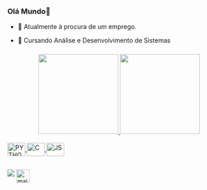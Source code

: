 ### Olá Mundo👋
- 💼 Atualmente à procura de um emprego.
- 📖 Cursando Análise e Desenvolvimento de Sistemas

  ###

<div align="center">
  <a href="https://github.com/odevMiguel">
  <img height="180em" src="https://github-readme-stats.vercel.app/api?username=odevMiguel&show_icons=true&theme=dracula&include_all_commits=true&count_private=true"/>
  <img height="180em" src="https://github-readme-stats.vercel.app/api/top-langs/?username=odevMiguel&layout=compact&langs_count=7&theme=dracula"/>
</div>

<div style="display: inline_block"><br>
  <img align="center" alt="PYTHON" height="30" width="40" src="https://cdn.jsdelivr.net/gh/devicons/devicon/icons/python/python-original.svg" />
  <img align="center" alt="C" height="30" width="40" src="https://cdn.jsdelivr.net/gh/devicons/devicon/icons/c/c-original.svg" />
  <img align="center" alt="JS" height="30" width="40" src="https://cdn.jsdelivr.net/gh/devicons/devicon/icons/javascript/javascript-plain.svg" />
  
  ##
 
<div> 
    <a href="https://www.linkedin.com/in/miguel-victor/" target="_blank"><img src="https://img.shields.io/badge/-LinkedIn-%230077B5?style=for-the-badge&logo=linkedin&logoColor=white" target="_blank"></a> 
  <a href = "mailto:miguel0046@outlook.com"><img align="top" alt="mail" height="30" width="30" src="https://cdn-icons-png.flaticon.com/512/552/552486.png" target="_blank"</a>
</div>
